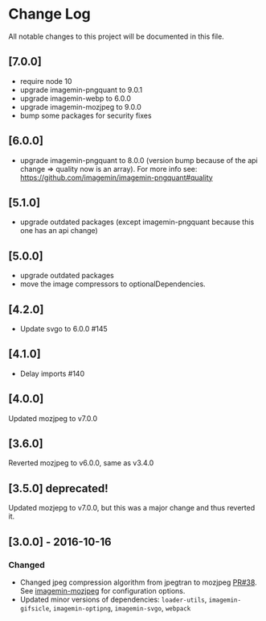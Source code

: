# Change Log
All notable changes to this project will be documented in this file.

## [7.0.0]

* require node 10
* upgrade imagemin-pngquant to 9.0.1
* upgrade imagemin-webp to 6.0.0
* upgrade imagemin-mozjpeg to 9.0.0
* bump some packages for security fixes


## [6.0.0]

* upgrade imagemin-pngquant to 8.0.0 (version bump because of the api change => quality now is an array). For more info see: https://github.com/imagemin/imagemin-pngquant#quality

## [5.1.0]

* upgrade outdated packages (except imagemin-pngquant because this one has an api change)

## [5.0.0]

* upgrade outdated packages
* move the image compressors to optionalDependencies.

## [4.2.0]

* Update svgo to 6.0.0 #145

## [4.1.0]

* Delay imports #140

## [4.0.0]

Updated mozjpeg to v7.0.0

## [3.6.0]

Reverted mozjpeg to v6.0.0, same as v3.4.0

## [3.5.0] deprecated!

Updated mozjepg to v7.0.0, but this was a major change and thus reverted it.

## [3.0.0] - 2016-10-16
### Changed
- Changed jpeg compression algorithm from jpegtran to mozjpeg [PR#38](https://github.com/tcoopman/image-webpack-loader/pull/38).
See [imagemin-mozjpeg](https://github.com/imagemin/imagemin-mozjpeg) for configuration options. 
- Updated minor versions of dependencies: `loader-utils`, `imagemin-gifsicle`,  `imagemin-optipng`, `imagemin-svgo`, `webpack`
